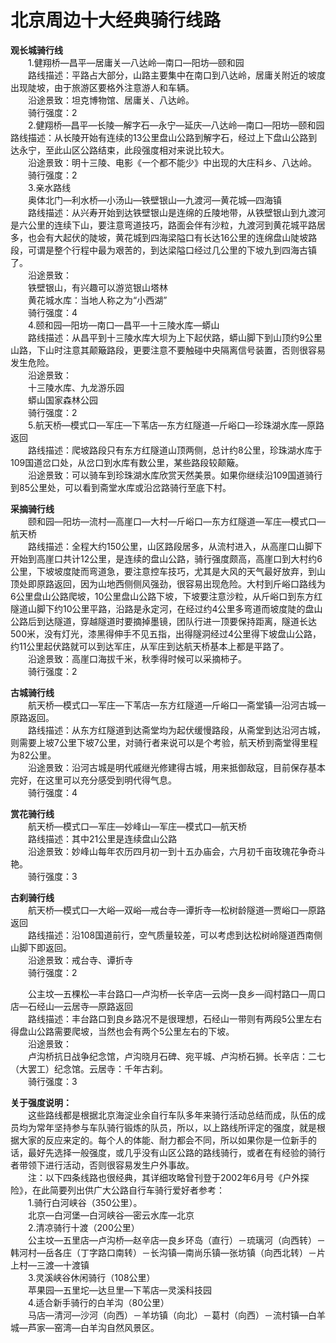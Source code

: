 # 北京周边十大经典骑行线路  

**观长城骑行线**  
&emsp;&emsp;1.健翔桥—昌平—居庸关—八达岭—南口—阳坊—颐和园  
&emsp;&emsp;路线描述：平路占大部分，山路主要集中在南口到八达岭，居庸关附近的坡度出现陡坡，由于旅游区要格外注意游人和车辆。  
&emsp;&emsp;沿途景致：坦克博物馆、居庸关、八达岭。  
&emsp;&emsp;骑行强度：2  
&emsp;&emsp;2.健翔桥—昌平—长陵—解字石—永宁—延庆—八达岭—南口—阳坊—颐和园路线描述：从长陵开始有连续的13公里盘山公路到解字石，经过上下盘山公路到达永宁，至此山区公路结束，此段强度相对来说比较大。  
&emsp;&emsp;沿途景致：明十三陵、电影《一个都不能少》中出现的大庄科乡、八达岭。  
&emsp;&emsp;骑行强度：2  
&emsp;&emsp;3.亲水路线  
&emsp;&emsp;奥体北门—利水桥—小汤山—铁壁银山—九渡河—黄花城—四海镇  
&emsp;&emsp;路线描述：从兴寿开始到达铁壁银山是连绵的丘陵地带，从铁壁银山到九渡河是六公里的连续下山，要注意弯道技巧，路面会伴有沙粒，九渡河到黄花城平路居多，也会有大起伏的陡坡，黄花城到四海梁隘口有长达16公里的连绵盘山陡坡路段，可谓是整个行程中最为艰苦的，到达梁隘口经过几公里的下坡九到四海古镇了。  
&emsp;&emsp;沿途景致：  
&emsp;&emsp;铁壁银山，有兴趣可以游览银山塔林  
&emsp;&emsp;黄花城水库：当地人称之为“小西湖”  
&emsp;&emsp;骑行强度：4  
&emsp;&emsp;4.颐和园—阳坊—南口—昌平—十三陵水库—蟒山  
&emsp;&emsp;路线描述：从昌平到十三陵水库大坝为上下起伏路，蟒山脚下到山顶约9公里山路，下山时注意其颠簸路段，更要注意不要触碰中央隔离信号装置，否则很容易发生危险。  
&emsp;&emsp;沿途景致：  
&emsp;&emsp;十三陵水库、九龙游乐园  
&emsp;&emsp;蟒山国家森林公园  
&emsp;&emsp;骑行强度：2  
&emsp;&emsp;5.航天桥—模式口—军庄—下苇店—东方红隧道—斤峪口—珍珠湖水库—原路返回  
&emsp;&emsp;路线描述：爬坡路段只有东方红隧道山顶两侧，总计约8公里，珍珠湖水库于109国道岔口处，从岔口到水库有数公里，某些路段较颠簸。  
&emsp;&emsp;沿途景致：可以骑车到珍珠湖水库欣赏天然美景。如果你继续沿109国道骑行到85公里处，可以看到斋堂水库或沿岔路骑行至底下村。  

**采摘骑行线**  
&emsp;&emsp;颐和园—阳坊—流村—高崖口—大村—斤峪口—东方红隧道—军庄—模式口—航天桥  
&emsp;&emsp;路线描述：全程大约150公里，山区路段居多，从流村进入，从高崖口山脚下开始到高崖口共计12公里，是连续的盘山公路，骑行强度颇高，高崖口到大村约6公里，下坡坡度陡而弯道急，要注意控车技巧，尤其是大风的天气最好放弃，到山顶处即原路返回，因为山地西侧侧风强劲，很容易出现危险。大村到斤峪口路线为6公里盘山公路爬坡，10公里盘山公路下坡，下坡要注意沙粒，从斤峪口到东方红隧道山脚下约10公里平路，沿路是永定河，在经过约4公里多弯道而坡度陡的盘山公路后到达隧道，穿越隧道时要摘掉墨镜，团队行进一顶要保持距离，隧道长达500米，没有灯光，漆黑得伸手不见五指，出得隧洞经过4公里得下坡盘山公路，约11公里起伏路就可以到达军庄，从军庄到达航天桥基本上都是平路了。  
&emsp;&emsp;沿途景致：高崖口海拔千米，秋季得时候可以采摘柿子。  
&emsp;&emsp;骑行强度：2  

**古城骑行线**  
&emsp;&emsp;航天桥—模式口—军庄—下苇店—东方红隧道—斤峪口—斋堂镇—沿河古城—原路返回。  
&emsp;&emsp;路线描述：从东方红隧道到达斋堂均为起伏缓慢路段，从斋堂到达沿河古城，则需要上坡7公里下坡7公里，对骑行者来说可以是个考验，航天桥到斋堂得里程为82公里。  
&emsp;&emsp;沿途景致：沿河古城是明代戚继光修建得古城，用来抵御敌寇，目前保存基本完好，在这里可以充分感受到明代得气息。  
&emsp;&emsp;骑行强度：4  

**赏花骑行线**  
&emsp;&emsp;航天桥—模式口—军庄—妙峰山—军庄—模式口—航天桥  
&emsp;&emsp;路线描述：其中21公里是连续盘山公路  
&emsp;&emsp;沿途景致：妙峰山每年农历四月初一到十五办庙会，六月初千亩玫瑰花争奇斗艳。  
&emsp;&emsp;骑行强度：3  

**古刹骑行线**  
&emsp;&emsp;航天桥—模式口—大峪—双峪—戒台寺—谭折寺—松树龄隧道—贾峪口—原路返回  
&emsp;&emsp;路线描述：沿108国道前行，空气质量较差，可以考虑到达松树岭隧道西南侧山脚下即返回。  
&emsp;&emsp;沿途景致：戒台寺、谭折寺  
&emsp;&emsp;骑行强度：2  

&emsp;&emsp;公主坟—五棵松—丰台路口—卢沟桥—长辛店—云岗—良乡—阎村路口—周口店—石经山—云居寺—原路返回  
&emsp;&emsp;路线描述：丰台路口到良乡路况不是很理想，石经山一带则有两段5公里左右得盘山公路需要爬坡，当然也会有两个5公里左右的下坡。  
&emsp;&emsp;沿途景致：  
&emsp;&emsp;卢沟桥抗日战争纪念馆，卢沟晓月石碑、宛平城、卢沟桥石狮。长辛店：二七（大罢工）纪念馆。云居寺：千年古刹。  
&emsp;&emsp;骑行强度：3  

**关于强度说明：**  
&emsp;&emsp;这些路线都是根据北京海淀业余自行车队多年来骑行活动总结而成，队伍的成员均为常年坚持参与车队骑行锻炼的队员，所以，以上路线所评定的强度，就是根据大家的反应来定的。每个人的体能、耐力都会不同，所以如果你是一位新手的话，最好先选择一般强度，或几乎没有山区公路的路线骑行，或者在有经验的骑行者带领下进行活动，否则很容易发生户外事故。  
&emsp;&emsp;注：以下四条线路也很经典，其详细攻略曾刊登于2002年6月号《户外探险》，在此简要列出供广大公路自行车骑行爱好者参考：  
&emsp;&emsp;1.骑行白河峡谷（350公里）。  
&emsp;&emsp;北京—白河堡—白河峡谷—密云水库—北京  
&emsp;&emsp;2.清凉骑行十渡（200公里）  
&emsp;&emsp;公主坟—五里店—卢沟桥—赵辛店—良乡环岛（直行）－琉璃河（向西转）－韩河村—岳各庄（丁字路口南转）－长沟镇—南尚乐镇—张坊镇（向西北转）－片上村—三渡—十渡镇  
&emsp;&emsp;3.灵溪峡谷休闲骑行（108公里）  
&emsp;&emsp;苹果园—五里坨—达旦里—下苇店—灵溪科技园  
&emsp;&emsp;4.适合新手骑行的白羊沟（80公里）  
&emsp;&emsp;马店—清河—沙河（向西）－羊坊镇（向北）－葛村（向西）－流村镇—白羊城—芦家—窑湾—白羊沟自然风景区。  
<!-- Last processed: 2025-08-11 04:38:02 -->
